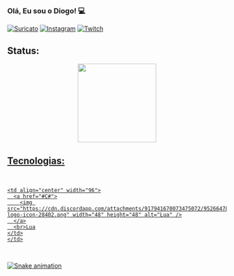 ### Olá, Eu sou o Diogo! 💻

[![Suricato](https://img.shields.io/badge/Discord-7289DA?style=for-the-badge&logo=discord&logoColor=white)](https://discord.gg/57ac4KxyQz)
[![Instagram](https://img.shields.io/badge/Instagram-E4405F?style=for-the-badge&logo=instagram&logoColor=white)](https://www.instagram.com/diogo.nakasone/)
[![Twitch](https://img.shields.io/badge/Twitch-9146FF?style=for-the-badge&logo=twitch&logoColor=white)](https://www.twitch.tv/diogonakasone)

## Status:

<div align="center">
  <a href="https://github.com/diogonakasone">
  <img height="180em" src="https://github-readme-stats.vercel.app/api?username=diogonakasone&show_icons=true&theme=dracula&include_all_commits=true&count_private=true"/>
</div>
  
## Tecnologias:
  
<br />

    <td align="center" width="96">
      <a href="#C#">
        <img src="https://cdn.discordapp.com/attachments/917941670073475072/952664781028999178/c-logo-icon-28402.png" width="48" height="48" alt="Lua" />
      </a>
      <br>Lua
    </td>
    </td>
  </tr>
</table>

<br />

![Snake animation](https://github.com/combo0001/combo0001/blob/output/github-contribution-grid-snake.svg)
